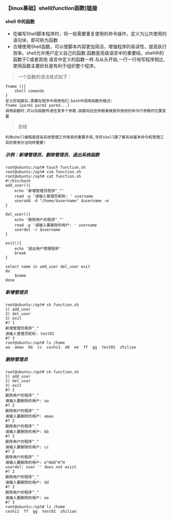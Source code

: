 ### 【linux基础】shell(function函数)[链接](https://www.jianshu.com/p/f3595f7e36bd)

#### shell 中的函数
* 在编写Shell脚本程序时，将一些需要重复使用的命令操作，定义为公共使用的语句块，即可称为函数
* 合理使用Shell函数，可以使脚本内容更加简洁，增强程序的易读性，提高执行效率。shell允许用户定义自己的函数.函数是高级语言中的重要结。shell中的函数于C或者其他 语言中定义的函数一样.与从头开始,一行一行地写程序相比,使用函数主要好处是有利于组织整个程序。

> 一个函数的语法格式如下：
```
fname (){
    shell comands
}
定义好函数后,需要在程序中调用他们.bash中调用函数的格式:
fname [parm1 parm2 parm3...]
调用函数时,可以向函数传递任意多个参数.函数将这些参数看做是存放他的命令行参数的位置变量
```

> 总结
```
利用shell编程是提高系统管理工作效率的重要手段,学好shell跟了解系统基本命令和管理工具的使用方法同样重要!
```

##### 示例：新增管理员、删除管理员、退出系统函数
```
root@ubuntu:/opt# touch function.sh
root@ubuntu:/opt# vim function.sh
root@ubuntu:/opt# cat function.sh
#!/bin/bash
add_user(){
	echo '新增管理员程序^_^'
	read -p '请输入管理员昵称: ' username
	useradd -d "/home/$username" $username -m
}

del_user(){
	echo '删除用户的程序^_^'
	read -p '请输入要删除的用户: ' username
	userdel -r $username
}

exit(){
	echo '退出用户管理程序'
	break
}

select name in add_user del_user exit
do
	$name
done
```

##### 新增管理员
```
root@ubuntu:/opt# sh function.sh
1) add_user
2) del_user
3) exit
#? 1
新增管理员程序^_^
请输入管理员昵称: test02
#? 3
root@ubuntu:/opt# ls /home
aa  amao  bb  cc  ceshi1  dd  ee  ff  gg  test02  zhiliao
```

##### 删除管理员
```
root@ubuntu:/opt# sh function.sh
1) add_user
2) del_user
3) exit
#? 2
删除用户的程序^_^
请输入要删除的用户: aa
#? 2
删除用户的程序^_^
请输入要删除的用户: amao
#? 2
删除用户的程序^_^
请输入要删除的用户: bb
#? 2
删除用户的程序^_^
请输入要删除的用户: cc
#? 2
删除用户的程序^_^
请输入要删除的用户: e^Hdd^H^H
userdel: user '' does not exist
#? 2
删除用户的程序^_^
请输入要删除的用户: dd
#? 2
删除用户的程序^_^
请输入要删除的用户: ee
#? 3
root@ubuntu:/opt# ls /home
ceshi1  ff  gg  test02  zhiliao
```
